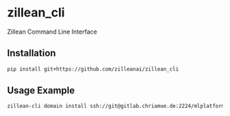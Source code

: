 # zillean_cli

Zillean Command Line Interface

## Installation

```bash
pip install git+https://github.com/zilleanai/zillean_cli
```

## Usage Example

```bash
zillean-cli domain install ssh://git@gitlab.chriamue.de:2224/mlplatform/domain/finance.git
```